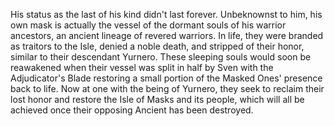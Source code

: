 His status as the last of his kind didn't last forever. Unbeknownst to him, his own mask is actually the vessel of the dormant souls of his warrior ancestors, an ancient lineage of revered warriors. In life, they were branded as traitors to the Isle, denied a noble death, and stripped of their honor, similar to their descendant Yurnero. These sleeping souls would soon be reawakened when their vessel was split in half by Sven with the Adjudicator's Blade restoring a small portion of the Masked Ones' presence back to life. Now at one with the being of Yurnero, they seek to reclaim their lost honor and restore the Isle of Masks and its people, which will all be achieved once their opposing Ancient has been destroyed.
